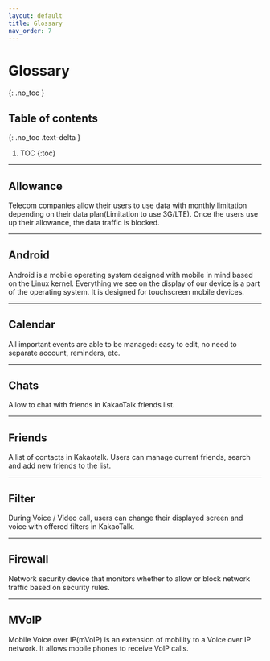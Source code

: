 ```yaml
---
layout: default
title: Glossary
nav_order: 7
---
```


# Glossary
{: .no_toc }
<br />


## Table of contents
{: .no_toc .text-delta }

1. TOC
{:toc}

---

## Allowance
Telecom companies allow their users to use data with monthly limitation depending on their data plan(Limitation to use 3G/LTE). Once the users use up their allowance, the data traffic is blocked.

---

## Android
Android is a mobile operating system designed with mobile in mind based on the Linux kernel. Everything we see on the display of our device is a part of the operating system. It is designed for touchscreen mobile devices.

---

## Calendar
All important events are able to be managed: easy to edit, no need to separate account, reminders, etc.

---

## Chats
Allow to chat with friends in KakaoTalk friends list.

---

## Friends
A list of contacts in Kakaotalk. Users can manage current friends, search and add new friends to the list.

---

## Filter
During Voice / Video call, users can change their displayed screen and voice with offered filters in KakaoTalk.

---

## Firewall
Network security device that monitors whether to allow or block network traffic based on security rules.

---

## MVoIP
Mobile Voice over IP(mVoIP) is an extension of mobility to a Voice over IP network. It allows mobile phones to receive VoIP calls.

